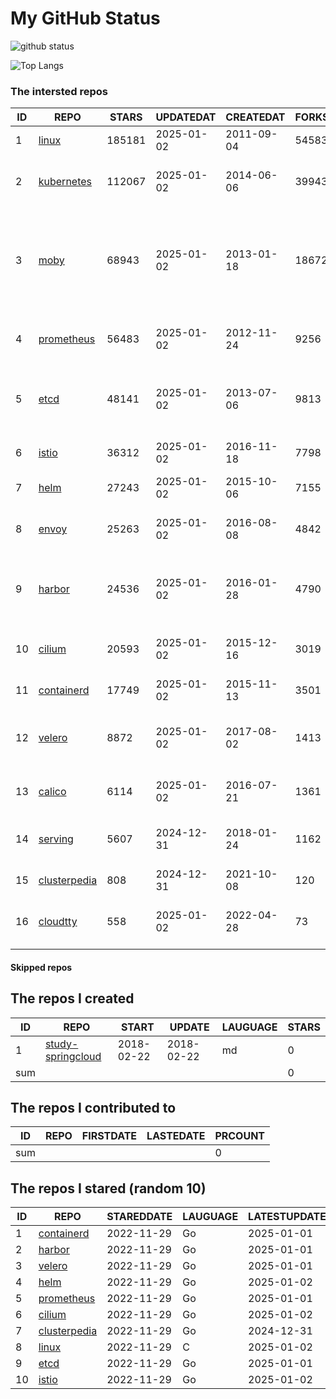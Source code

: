 # My GitHub Status

<img src="https://github-readme-stats-1.yihong0618.vercel.app/api?username=daoqingniu&show_icons=true&&&hide_title=true&count_private=true" alt="github status" />

![Top Langs](https://github-readme-stats-1.yihong0618.vercel.app/api/top-langs/?username=daoqingniu&layout=compact)

<!--START_SECTION:github_repos-->
### The intersted repos
| ID |                              REPO                               | STARS  | UPDATEDAT  | CREATEDAT  | FORKSCOUNT |                                                DESCRIPTIONS                                                |
|----|-----------------------------------------------------------------|--------|------------|------------|------------|------------------------------------------------------------------------------------------------------------|
|  1 | [linux](https://github.com/torvalds/linux)                      | 185181 | 2025-01-02 | 2011-09-04 |      54583 | Linux kernel source tree                                                                                   |
|  2 | [kubernetes](https://github.com/kubernetes/kubernetes)          | 112067 | 2025-01-02 | 2014-06-06 |      39943 | Production-Grade Container Scheduling and Management                                                       |
|  3 | [moby](https://github.com/moby/moby)                            |  68943 | 2025-01-02 | 2013-01-18 |      18672 | The Moby Project - a collaborative project for the container ecosystem to assemble container-based systems |
|  4 | [prometheus](https://github.com/prometheus/prometheus)          |  56483 | 2025-01-02 | 2012-11-24 |       9256 | The Prometheus monitoring system and time series database.                                                 |
|  5 | [etcd](https://github.com/etcd-io/etcd)                         |  48141 | 2025-01-02 | 2013-07-06 |       9813 | Distributed reliable key-value store for the most critical data of a distributed system                    |
|  6 | [istio](https://github.com/istio/istio)                         |  36312 | 2025-01-02 | 2016-11-18 |       7798 | Connect, secure, control, and observe services.                                                            |
|  7 | [helm](https://github.com/helm/helm)                            |  27243 | 2025-01-02 | 2015-10-06 |       7155 | The Kubernetes Package Manager                                                                             |
|  8 | [envoy](https://github.com/envoyproxy/envoy)                    |  25263 | 2025-01-02 | 2016-08-08 |       4842 | Cloud-native high-performance edge/middle/service proxy                                                    |
|  9 | [harbor](https://github.com/goharbor/harbor)                    |  24536 | 2025-01-02 | 2016-01-28 |       4790 | An open source trusted cloud native registry project that stores, signs, and scans content.                |
| 10 | [cilium](https://github.com/cilium/cilium)                      |  20593 | 2025-01-02 | 2015-12-16 |       3019 | eBPF-based Networking, Security, and Observability                                                         |
| 11 | [containerd](https://github.com/containerd/containerd)          |  17749 | 2025-01-02 | 2015-11-13 |       3501 | An open and reliable container runtime                                                                     |
| 12 | [velero](https://github.com/vmware-tanzu/velero)                |   8872 | 2025-01-02 | 2017-08-02 |       1413 | Backup and migrate Kubernetes applications and their persistent volumes                                    |
| 13 | [calico](https://github.com/projectcalico/calico)               |   6114 | 2025-01-02 | 2016-07-21 |       1361 | Cloud native networking and network security                                                               |
| 14 | [serving](https://github.com/knative/serving)                   |   5607 | 2024-12-31 | 2018-01-24 |       1162 | Kubernetes-based, scale-to-zero, request-driven compute                                                    |
| 15 | [clusterpedia](https://github.com/clusterpedia-io/clusterpedia) |    808 | 2024-12-31 | 2021-10-08 |        120 | The Encyclopedia of Kubernetes clusters                                                                    |
| 16 | [cloudtty](https://github.com/cloudtty/cloudtty)                |    558 | 2025-01-02 | 2022-04-28 |         73 | A Friendly Kubernetes CloudShell (Web Terminal) !                                                          |



#### Skipped repos
<!--END_SECTION:github_repos-->

<!--START_SECTION:my_github-->
## The repos I created
| ID  |                                 REPO                                 |   START    |   UPDATE   | LAUGUAGE | STARS |
|-----|----------------------------------------------------------------------|------------|------------|----------|-------|
|   1 | [study-springcloud](https://github.com/daoqingniu/study-springcloud) | 2018-02-22 | 2018-02-22 | md       |     0 |
| sum |                                                                      |            |            |          |     0 |

## The repos I contributed to
| ID  | REPO | FIRSTDATE | LASTEDATE | PRCOUNT |
|-----|------|-----------|-----------|---------|
| sum |      |           |           |       0 |

## The repos I stared (random 10)
| ID |                              REPO                               | STAREDDATE | LAUGUAGE | LATESTUPDATE |
|----|-----------------------------------------------------------------|------------|----------|--------------|
|  1 | [containerd](https://github.com/containerd/containerd)          | 2022-11-29 | Go       | 2025-01-01   |
|  2 | [harbor](https://github.com/goharbor/harbor)                    | 2022-11-29 | Go       | 2025-01-01   |
|  3 | [velero](https://github.com/vmware-tanzu/velero)                | 2022-11-29 | Go       | 2025-01-01   |
|  4 | [helm](https://github.com/helm/helm)                            | 2022-11-29 | Go       | 2025-01-02   |
|  5 | [prometheus](https://github.com/prometheus/prometheus)          | 2022-11-29 | Go       | 2025-01-01   |
|  6 | [cilium](https://github.com/cilium/cilium)                      | 2022-11-29 | Go       | 2025-01-02   |
|  7 | [clusterpedia](https://github.com/clusterpedia-io/clusterpedia) | 2022-11-29 | Go       | 2024-12-31   |
|  8 | [linux](https://github.com/torvalds/linux)                      | 2022-11-29 | C        | 2025-01-02   |
|  9 | [etcd](https://github.com/etcd-io/etcd)                         | 2022-11-29 | Go       | 2025-01-01   |
| 10 | [istio](https://github.com/istio/istio)                         | 2022-11-29 | Go       | 2025-01-02   |

<!--END_SECTION:my_github-->
